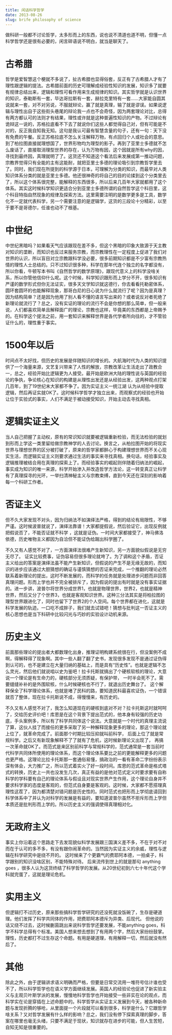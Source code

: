 ```yaml
---
title: 闲话科学哲学
date: 2013-08-26
slug: brife philosophy of science
---
```

做科研一般都不讨论哲学，太多形而上的东西，说也说不清道也道不明，但懂一点科学哲学还是很有必要的，闲言碎语说不明白，就当是聊天了。

# 古希腊

哲学是爱智慧这个梗就不多说了，扯古希腊也显得俗套，反正有了古希腊人才有了理性跟逻辑的提法。古希腊前面的历史可理解成经验性知识的发展，知识多了就要有规律总结出来，逻辑和理性可看作用来生成规律的知识。其实哲学就是认识世界的知识，泰勒斯有一套，毕达哥拉斯有一套，赫拉克里特有一套……大家能自圆其说就来一套，对不对另说，不服就辩论，赢了就是真理，输了就是谬误。如果说逻辑与理性出自于这些街头巷尾的辩论我一点也不会奇怪，因为两套理论对比，总得有两方都认可的法则才有结果，理性或许就是这种普遍性知识的产物。不过辩论有诡辩这一说的，苏格拉底看不下去了就说你们这些人都觉得自己对，但有可能是不对的，反正我自知我无知。这句是我认可最有智慧含量的句子，还有一句：天下没有免费的午餐。反正苏格拉底不怎么关注解释万物，有点回归个人或社会的意思。到了柏拉图直接就理想国了，世界形物均为理型的影子。再到了亚里士多德就不怎么废话了，直接取消理型世界的存在，认为万物有因，这个因就是所有why的因，寻找到最终因，真理就明了了。这货还不知道这个看法后来发展成第一推动问题，宗教界觉得只有全能的主有这能耐，就把亚里士多德的理论吸引到宗教哲学里去了。同时，我们现在所提到的科学源于日本，可理解为分类的知识，而最早对人类知识体系分类的就是亚里士多德。他还很神奇的将自己的目的论揉到这个分类里去了，所以这个体系很完整，能解释的东西很多，所以后来几百年大家就都用了这个体系。其实这时候科学知识更适合分到亚里士多德所谓的自然哲学这个科目里，这个科目特指自然现象的规律及探索方法。这里需要注明的是数学更多是工具，数学化不一定就代表科学，另一个需要注意的是逻辑学，这货的三段论十分精彩，以至于要不是哥德尔，任谁也动不了根基。

# 中世纪

中世纪黑暗吗？如果看天气应该跟现在差不多，但这个黑暗的印象大致源于天主教对知识的垄断，而知识也反过来服务宗教，而宗教理性在一定程度上促进了我们对世界的认识，所以盲目对立宗教跟科学没必要，很多前期知识都是不少富有宗教热情的理性人士总结的。只不过知识很多种，科学在那年代连个独立的名字都没有，所以你看，牛顿写本书叫《自然哲学的数学原理》，跟现代意义上的科学没啥关系，所以你管他信仰什么呢。这个时候，科学知识跟形而上学分不开，很多知识有严谨的数学形式但你无法证实，很多天文学知识就这德行，你去看看托勒密体系，圆环套圆环的也能解释现象，那哥白尼的日心说为什么就流行了呢？因为是真理？因为结构简单？还是因为他用了别人看不懂的语言写出来的？或者说反对者死绝了新理论就流行了？总之，没有实证的理论的流行不会是你想的那么简单，但一般来说，人们都喜欢简单且解释面广的理论，宗教也这样，毕竟美的东西都是上帝赐予的。在科学这个提法之前，用一套知识来解释世界是各代学者所向往的，才不管验证什么的，理性重于事实。

# 1500年以后

时间点不太好找，但历史的发展是伴随知识的增长的。大航海时代为人类的知识提供了一个海量来源，文艺复兴带来了人性的解放，宗教改革让生活走出了政教合一，总之，经验开始比逻辑更为人接受。最开始是欧洲大陆的理性说与英国的经验论的争执，争论核心在知识的构建是从理性出发还是从经验出发，这两种观点打架几百年，到了19世纪末大家都不争了。因为实证主义一统江湖 认为从经验中提取逻辑，然后再证实就OK了。这时候科学哲学才独立出来，而观察式的经验也开始让位于实验式的事实，人们不满足于被动接受知识，开始主动去寻找真相。

# 逻辑实证主义

当人自己把握了主动权，原有的常识知识就要被逻辑重新检验，而无法检验的就划到形而上学这一类里留给做宗教神学的人去讨论。换言之，从柏拉图开始的将现实世界与理想世界的区分被打破了，原来的哲学家都醉心于构建理想世界而不关心现实生活，而逻辑实证主义则要求通过生活的事实来寻找真相。换句话，经验事实及逻辑推理被结合用在真理的探索上了。而经验事实的崛起则伴随着归纳法的崛起，事实成为知识的唯一来源，科学开始渗入并改造哲学方法论，这一转变真正让科学有了真理探寻的光环，一举扫清神秘主义与宗教束缚，直到今天还在深刻的影响着每一个科研工作者。

# 否证主义

但不久大家发现不对头，因为归纳法不如演绎法严格，得到的结论有局限性，不够严谨。这时候波普就说了，演绎法靠谱！大家都提假说，然后验证它，出现反例就把假说否了，不能否证就不科学 ，这就是证伪。一时间大家都接受了，神马佛洛依德，历史唯物主义都因为自洽但不能证伪给踹出科学圈了。

不久又有人感觉不对了，一方面演绎法很难产生新知识，另一方面貌似假说是无穷无尽了。 证实比较费事，证伪容易但很多理论就垮了。为了调和这个矛盾，否证主义给出的答案是演绎法虽不能产生新知识，但假说的产生不是无缘无故的，而知识的进步应该通过大胆猜想的确证与谨慎猜想的否证来完成，一个推翻的理论必然联系着新理论的提出，这时不断发展的，而科学的任务就是处理进步问题而非回答真理问题。形而上学也并不完全被排斥了，因为假说的提出有时就是没有事实证据的。进一步讲，波普尔将世界分成世界1，也就是物理世界，世界2，也就是精神世界，然后又分了个世界3，也就是客观知识世界。这种三分法其实是将柏拉图的理型世界跟进化了，同时也留下了世界2的个人空间。每个世界都在进化，这就是科学发展的轨迹。一口吃不成胖子，我们就去试错吧！猜想与批判这一否证主义的核心思想也是当下科研中比较闪光与巧妙的实验设计动机来源。

# 历史主义

前面那些理论的提出者大都数理化出身，推理证明构建系统很在行，但没案例不成啊，得解释得了现象啊。其中一些人翻了翻了史书，发现很多发现不是通过证伪得到认可的，也不是建立在大量归纳的基础上，而是具有“历史性”。也就是逻辑不怎么灵光，然后他们就说咱以史为鉴吧！拉卡托斯就搞出了个硬核软核的理论，大意说一个理论是有生命力的，硬核部分无须质疑，有保护带， 一时半会死不了。需要缝缝补补的是外围软核，什么时候硬核也不行了，就退出历史舞台了。 这个解释保全了科学理论体系，也就是堵了民科的路，要知道民科最喜欢证伪，一个错误就否了整体，现在拉卡托斯说不成，得慢慢来，有历史的。

不久又有人感觉不对了，我怎么知道现在的硬核到底对不对？拉卡托斯这时就呵呵了，交给历史评价吧！库恩是在这个背景下提出范式的，他本身有较强的历史功底，手头案例多，所以有了科学共同体这个说法。大意就是一个时代的真理主流说了算，这伙人挂了而接任的更多采取了另一种解释现象更多的理论，那这个理论就上位了，就革命完成了。前面那个时期比较压抑就叫前科学， 后面上位了就是常规科学。之后又有新现象解释不了了就有了危机，这时候新理论又出现了， 再搞一次革命就OK了。而范式是来区别前科学与常规科学的，范式通常是一套当前时代科学共同体所使用的理论体系，而这个理论体系要比之前的更能解释更多的问题也更严格。这理论比拉卡托斯那一套通俗易懂，搞政治的一看有革命二字纷纷表示深有体会，大力推广之，所以范式着实火了好一段时间。库恩的范式革命是格式塔式的转换，历史上一共也没发生几次，真正有益的是他对范式定义时要求要有自称科学的学科要有自己的理论体系与假设且对现实世界产生作用，这个理论自身并不要求科学家的态度是客观的，但范式自身要是客观的。这时候，大家都不愿搭理真理性这茬了，因为都清楚对错问题是历史性的。同时范式也把形而上学彻底请回到科学体系中了并认为对科学的发展是有益的，要知道波普尔虽然不拒斥形而上学但本质还是批判形而上学的。所以历史主义的强调使得真理相对化。

# 无政府主义

事实上你沿着这个思路走下去发现貌似科学发展跟三国演义差不多，不在于对不对而在于认可的多不多，有没有跟你闹革命的。当然因为实证主义的余威，理性与逻辑在科学研究中是绕不开的。 这时候来了个更霸气的费耶阿本德，一拍桌子，科学跟别的知识没啥区别，不能特殊对待。 后来流传到世上的就是那句 anything goes ，很多人认为这货终结了科学哲学的发展。从20世纪初到六七十年代这个学科就完蛋了，这就是理论危机。

# 实用主义

但逻辑打不过历史，原来那些搞科学哲学研究的还没死就没饭碗了，生存是硬道理。他们发挥了科学共同体的作用，把费耶阿本德斥为异类、后现代。 但他说的话又绕不过去，这时候蒯茵跳出来说科学哲学还要发展，不能anything goes，科学不科学总得有个标准。美国人想来想去想到了有用两个字，然后大家纷纷鼓掌。理性，历史都打不过生存这个命题。有用是硬道理，有用解释一切，然后就没有然后了。

# 其他

除此之外，由于逻辑讲求语义明确而严格，但要是日常交流用一堆符号估计谁也受不了，所以科学哲学也在语义学方面继续发展。英国人的经验论也促进了新实验主义与主观贝叶斯学派的发展，慢慢地科学哲学也开始接受一些非实在论的观点，而科学实在论是穿插在上述命题中的。科学哲学从实证主义发展到今天，被各种新命题与发现折腾的够呛，从里面提一个片段就可以看到很多，科学是什么？它跟哲学啥关系？又对哲学发展有什么样的影响？总之，我们没有停下探索真理的脚步，答案在哪里也毫无头绪，只要不满足于现状，知识就存在进步的可能，但人生苦短，自知无知是很重要的。